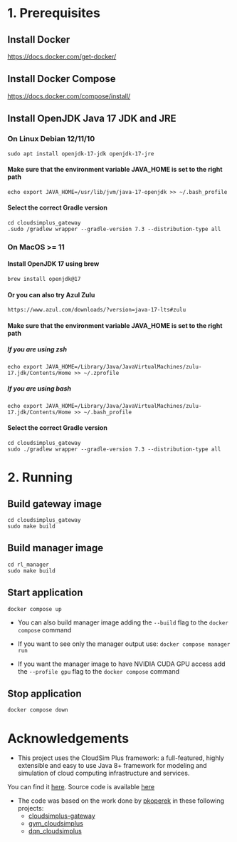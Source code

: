 # 1. Prerequisites
## Install Docker
https://docs.docker.com/get-docker/

## Install Docker Compose
https://docs.docker.com/compose/install/

## Install OpenJDK Java 17 JDK and JRE
### On Linux Debian 12/11/10
`sudo apt install openjdk-17-jdk openjdk-17-jre`

#### Make sure that the environment variable JAVA_HOME is set to the right path
`echo export JAVA_HOME=/usr/lib/jvm/java-17-openjdk >> ~/.bash_profile`

#### Select the correct Gradle version
```
cd cloudsimplus_gateway
.sudo /gradlew wrapper --gradle-version 7.3 --distribution-type all
```

### On MacOS >= 11
#### Install OpenJDK 17 using brew
`brew install openjdk@17`

#### Or you can also try Azul Zulu
`https://www.azul.com/downloads/?version=java-17-lts#zulu`

#### Make sure that the environment variable JAVA_HOME is set to the right path
##### If you are using zsh
`echo export JAVA_HOME=/Library/Java/JavaVirtualMachines/zulu-17.jdk/Contents/Home >> ~/.zprofile`

##### If you are using bash
`echo export JAVA_HOME=/Library/Java/JavaVirtualMachines/zulu-17.jdk/Contents/Home >> ~/.bash_profile`

#### Select the correct Gradle version
```
cd cloudsimplus_gateway
sudo ./gradlew wrapper --gradle-version 7.3 --distribution-type all
```

# 2. Running

## Build gateway image
```
cd cloudsimplus_gateway
sudo make build
```

## Build manager image
```
cd rl_manager
sudo make build
```
## Start application
`docker compose up`

* You can also build manager image adding the `--build` flag to the `docker compose` command

* If you want to see only the manager output use:
  `docker compose manager run`

* If you want the manager image to have NVIDIA CUDA GPU access add the `--profile gpu` flag to the `docker compose` command

## Stop application
`docker compose down`

# Acknowledgements

* This project uses the CloudSim Plus framework: a full-featured, highly extensible and easy to use Java 8+ framework for
modeling and simulation of cloud computing infrastructure and services.

You can find it [here](http://cloudsimplus.org/). Source code is available [here](https://github.com/manoelcampos/cloudsim-plus)

* The code was based on the work done by [pkoperek](https://github.com/pkoperek) in these following projects:
  * [cloudsimplus-gateway](https://github.com/pkoperek/cloudsimplus-gateway)
  * [gym_cloudsimplus](https://github.com/pkoperek/gym_cloudsimplus)
  * [dqn_cloudsimplus](https://github.com/pkoperek/dqn_cloudsimplus)
